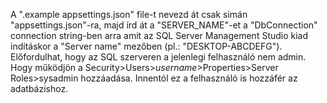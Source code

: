 A ".example appsettings.json" file-t nevezd át csak simán "appsettings.json"-ra, majd írd át a "SERVER_NAME"-et a "DbConnection" connection string-ben arra amit az SQL Server Management Studio kiad indításkor a "Server name" mezőben (pl.: "DESKTOP-ABCDEFG").
Előfordulhat, hogy az SQL szerveren a jelenlegi felhasználó nem admin. Hogy működjön a Security>Users>*username*>Properties>Server Roles>sysadmin hozzáadása. Innentól ez a felhasználó is hozzáfér az adatbázishoz.
